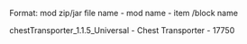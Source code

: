 Format: mod zip/jar file name - mod name - item /block name

chestTransporter_1.1.5_Universal - Chest Transporter - 17750
